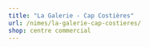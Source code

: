 ```yaml
---
title: "La Galerie - Cap Costières"
url: /nimes/la-galerie-cap-costieres/
shop: centre commercial
---
```

